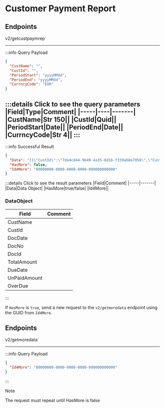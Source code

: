 # Customer Payment Report

## Endpoints

<!--@include: @/dist/md/api_url.md-->v2/getcustpaymrep`

---
:::info Query Payload
```json
{
  "CustName": "",
  "CustId": "",
  "PeriodStart": "yyyyMMdd",
  "PeriodEnd": "yyyyMMdd",
  "CurrncyCode": "EUR"
}
```
:::details Click to see the query parameters
|Field|Type|Comment|
|-----|----|-------|
|CustName|Str 150||
|CustId|Quid||
|PeriodStart|Date||
|PeriodEnd|Date||
|CurrncyCode|Str 4||
:::
---
:::info Successful Result
```json
{
  "Data": "[{\"CustId\":\"7da4cd44-9b49-4a35-8d1b-f339a68e7058\",\"CustName\":\"FirstCustomer Inc\",\"DocDate\":\"\/Date(1484265600000)\/\",\"DocNo\":\"123\",\"DocId\":\"ec87ddbf-3b7c-4c35-b40d-3b9b0a60e853\",\"TotalAmount\":2000.00,\"DueDate\":\"\/Date(1485302400000)\/\",\"UnPaidAmount\":2000.00,\"OverDue\":2680},}]",
  "HasMore": false,
  "Id4More": "00000000-0000-0000-0000-000000000000"
}
```
:::details Click to see the result parameters
|Field|Comment|
|-----|-------|
|Data|Data Object|
|HasMore|true/false|
|Id4More||

### DataObject
|Field|Comment|
|-----|-------|
|CustName||
|CustId||
|DocDate||
|DocNo||
|DocId||
|TotalAmount||
|DueDate||
|UnPaidAmount||
|OverDue||
:::

If `HasMore` is `true`, send a new request to the `v2/getmoredata` endpoint using the GUID from `Id4More`.

## Endpoints
<!--@include: @/dist/md/api_url.md-->v2/getmoredata`

---
:::info Query Payload
```json
{
  "Id4More": "00000000-0000-0000-0000-000000000000"
}
```
:::
> [!NOTE]
> The request must repeat until HasMore is false
